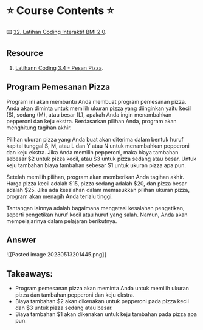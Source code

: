 # ⭐️ Course Contents ⭐️ 

⌨️ [32. Latihan Coding Interaktif BMI 2.0](https://www.udemy.com/course/100-days-of-code/learn/lecture/17965118?start=15#overview).

## Resource

1. [Latihann Coding 3.4 - Pesan Pizza](https://app.codingrooms.com/management/assignments/364925/overview.).

## Program Pemesanan Pizza

Program ini akan membantu Anda membuat program pemesanan pizza. Anda akan diminta untuk memilih ukuran pizza yang diinginkan yaitu kecil (S), sedang (M), atau besar (L), apakah Anda ingin menambahkan pepperoni dan keju ekstra. Berdasarkan pilihan Anda, program akan menghitung tagihan akhir. 

Pilihan ukuran pizza yang Anda buat akan diterima dalam bentuk huruf kapital tunggal S, M, atau L dan Y atau N untuk menambahkan pepperoni dan keju ekstra. Jika Anda memilih pepperoni, maka biaya tambahan sebesar $2 untuk pizza kecil, atau $3 untuk pizza sedang atau besar. Untuk keju tambahan biaya tambahan sebesar $1 untuk ukuran pizza apa pun. 

Setelah memilih pilihan, program akan memberikan Anda tagihan akhir. Harga pizza kecil adalah $15, pizza sedang adalah $20, dan pizza besar adalah $25. Jika ada kesalahan dalam memasukkan pilihan ukuran pizza, program akan menagih Anda terlalu tinggi. 

Tantangan lainnya adalah bagaimana mengatasi kesalahan pengetikan, seperti pengetikan huruf kecil atau huruf yang salah. Namun, Anda akan mempelajarinya dalam pelajaran berikutnya. 

## Answer

![[Pasted image 20230513201445.png]]

## Takeaways:

- Program pemesanan pizza akan meminta Anda untuk memilih ukuran pizza dan tambahan pepperoni dan keju ekstra. 
- Biaya tambahan $2 akan dikenakan untuk pepperoni pada pizza kecil dan $3 untuk pizza sedang atau besar. 
- Biaya tambahan $1 akan dikenakan untuk keju tambahan pada pizza apa pun.